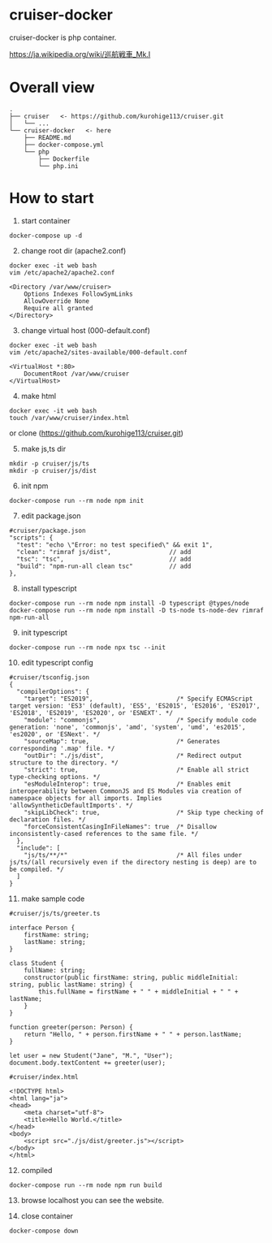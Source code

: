 # cruiser-docker
cruiser-docker is php container.

https://ja.wikipedia.org/wiki/巡航戦車_Mk.I

# Overall view
```
.
├── cruiser   <- https://github.com/kurohige113/cruiser.git
│   └── ...
└── cruiser-docker   <- here
    ├── README.md
    ├── docker-compose.yml
    └── php
        ├── Dockerfile
        └── php.ini
```

# How to start

1. start container
```
docker-compose up -d
```

2. change root dir (apache2.conf)
```
docker exec -it web bash
vim /etc/apache2/apache2.conf

<Directory /var/www/cruiser>
	Options Indexes FollowSymLinks
	AllowOverride None
	Require all granted
</Directory>
```

3. change virtual host (000-default.conf)
```
docker exec -it web bash
vim /etc/apache2/sites-available/000-default.conf

<VirtualHost *:80>
	DocumentRoot /var/www/cruiser
</VirtualHost>
```

4. make html
```
docker exec -it web bash
touch /var/www/cruiser/index.html
```
or clone (https://github.com/kurohige113/cruiser.git)

5. make js,ts dir
```
mkdir -p cruiser/js/ts    
mkdir -p cruiser/js/dist  
```

6. init npm
```
docker-compose run --rm node npm init
```

7. edit package.json
```
#cruiser/package.json
"scripts": {
  "test": "echo \"Error: no test specified\" && exit 1",
  "clean": "rimraf js/dist",                // add               
  "tsc": "tsc",                             // add               
  "build": "npm-run-all clean tsc"          // add
},
```

8. install typescript
```
docker-compose run --rm node npm install -D typescript @types/node
docker-compose run --rm node npm install -D ts-node ts-node-dev rimraf npm-run-all
```

9. init typescript
```
docker-compose run --rm node npx tsc --init
```

10. edit typescript config
```
#cruiser/tsconfig.json
{
  "compilerOptions": {
    "target": "ES2019",                       /* Specify ECMAScript target version: 'ES3' (default), 'ES5', 'ES2015', 'ES2016', 'ES2017', 'ES2018', 'ES2019', 'ES2020', or 'ESNEXT'. */
    "module": "commonjs",                     /* Specify module code generation: 'none', 'commonjs', 'amd', 'system', 'umd', 'es2015', 'es2020', or 'ESNext'. */
    "sourceMap": true,                        /* Generates corresponding '.map' file. */
    "outDir": "./js/dist",                    /* Redirect output structure to the directory. */
    "strict": true,                           /* Enable all strict type-checking options. */
    "esModuleInterop": true,                  /* Enables emit interoperability between CommonJS and ES Modules via creation of namespace objects for all imports. Implies 'allowSyntheticDefaultImports'. */
    "skipLibCheck": true,                     /* Skip type checking of declaration files. */
    "forceConsistentCasingInFileNames": true  /* Disallow inconsistently-cased references to the same file. */
  },
  "include": [
    "js/ts/**/*"                              /* All files under js/ts/(all recursively even if the directory nesting is deep) are to be compiled. */
  ]
}
```

11. make sample code
```
#cruiser/js/ts/greeter.ts

interface Person {
    firstName: string;
    lastName: string;
}

class Student {
    fullName: string;
    constructor(public firstName: string, public middleInitial: string, public lastName: string) {
        this.fullName = firstName + " " + middleInitial + " " + lastName;
    }
}

function greeter(person: Person) {
    return "Hello, " + person.firstName + " " + person.lastName;
}

let user = new Student("Jane", "M.", "User");
document.body.textContent += greeter(user);

```

```
#cruiser/index.html

<!DOCTYPE html>
<html lang="ja">
<head>
    <meta charset="utf-8">
    <title>Hello World.</title>
</head>
<body>
    <script src="./js/dist/greeter.js"></script>
</body>
</html>
```

12. compiled
```
docker-compose run --rm node npm run build
```

13. browse localhost
you can see the website.

14. close container
```
docker-compose down
```
